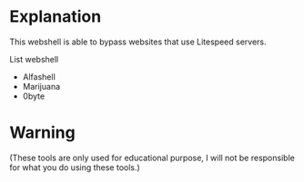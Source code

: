 # Explanation
This webshell is able to bypass websites that use Litespeed servers.

List webshell
- Alfashell
- Marijuana
- 0byte

# Warning
(These tools are only used for educational purpose, I will not be responsible for what you do using these tools.)
